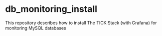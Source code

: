 # db_monitoring_install
This repository describes how to install The TICK Stack (with Grafana) for monitoring MySQL databases
